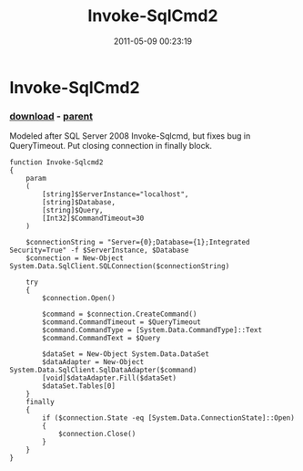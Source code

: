 ﻿---
pid:            2665
poster:         Jaans
title:          Invoke-SqlCmd2
date:           2011-05-09 00:23:19
format:         posh
parent:         1791
parent:         1791

---

# Invoke-SqlCmd2

### [download](2665.ps1) - [parent](1791.md)

Modeled after SQL Server 2008 Invoke-Sqlcmd, but fixes bug in QueryTimeout. Put closing connection in finally block.

```posh
function Invoke-Sqlcmd2
{
    param
    (
        [string]$ServerInstance="localhost",
        [string]$Database,
        [string]$Query,
        [Int32]$CommandTimeout=30
    )
    
    $connectionString = "Server={0};Database={1};Integrated Security=True" -f $ServerInstance, $Database
    $connection = New-Object System.Data.SqlClient.SQLConnection($connectionString)
    
    try
    {
        $connection.Open()
        
        $command = $connection.CreateCommand()
        $command.CommandTimeout = $QueryTimeout
        $command.CommandType = [System.Data.CommandType]::Text
        $command.CommandText = $Query
        
        $dataSet = New-Object System.Data.DataSet
        $dataAdapter = New-Object System.Data.SqlClient.SqlDataAdapter($command)
        [void]$dataAdapter.Fill($dataSet)
        $dataSet.Tables[0]
    }
    finally
    {
        if ($connection.State -eq [System.Data.ConnectionState]::Open)
        {
            $connection.Close()
        }
    }
}
```

